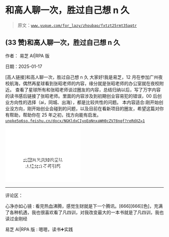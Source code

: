 # 和高人聊一次，胜过自己想 n 久

> 原文：[`www.yuque.com/for_lazy/zhoubao/fxtzt25rmt35aqtr`](https://www.yuque.com/for_lazy/zhoubao/fxtzt25rmt35aqtr)

## (33 赞)和高人聊一次，胜过自己想 n 久

作者： 易芝 AI|RPA 版

日期：2025-01-17

[高人链接]和高人聊一次，胜过自己想 n 久 大家好!我是易芝，12 月在参加广州夜校航海，偶然再星球看到张昭老师的内容，缘分就是张昭老师的办公室就在夜校附近。
查看了星球所有和张昭老师谈过圈友的内容，总结归纳以后，写了万字内容的读书感后链接了张昭老师。里面的内容涉及到初期创业容易犯的错误，00 后创业方向性的选择（ai，同城、出海），都是比较共性的问题。
本内容适合:刚开始创业没方向，刚开始创业会碰到的问题，以及目前在看新项目的圈友，希望这篇对你有帮助，帮助你在 25 年之初，找方向能有启发。 [`unpke5o6so.feishu.cn/docx/NGKldxCIyoEqNnxaWH0cZV78nqf?reRdXZ=1`](https://unpke5o6so.feishu.cn/docx/NGKldxCIyoEqNnxaWH0cZV78nqf?reRdXZ=1)

![](img/684626ab30faa9764f74d05f657c703c.png "None")

* * *

评论区：

心净亦如心镜 : 看完热血沸腾，感觉生财就是下一个腾讯。[666][666][色]，充满了各种机遇，我也很喜欢看了凡四训，对我改变最大的一本书就是了凡四训，我也读过金刚经

易芝 AI|RPA 版 : 嗯嗯，读书➕实践